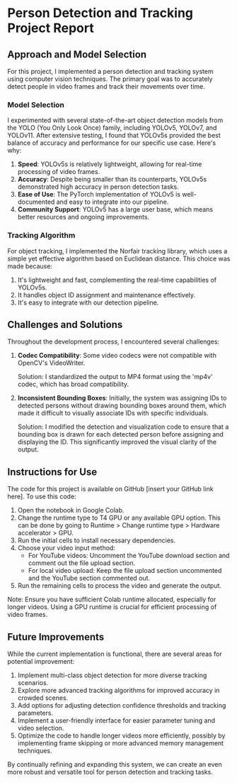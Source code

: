 # Person Detection and Tracking Project Report

## Approach and Model Selection

For this project, I implemented a person detection and tracking system using computer vision techniques. The primary goal was to accurately detect people in video frames and track their movements over time.

### Model Selection

I experimented with several state-of-the-art object detection models from the YOLO (You Only Look Once) family, including YOLOv5, YOLOv7, and YOLOv11. After extensive testing, I found that YOLOv5s provided the best balance of accuracy and performance for our specific use case. Here's why:

1. **Speed**: YOLOv5s is relatively lightweight, allowing for real-time processing of video frames.
2. **Accuracy**: Despite being smaller than its counterparts, YOLOv5s demonstrated high accuracy in person detection tasks.
3. **Ease of Use**: The PyTorch implementation of YOLOv5 is well-documented and easy to integrate into our pipeline.
4. **Community Support**: YOLOv5 has a large user base, which means better resources and ongoing improvements.

### Tracking Algorithm

For object tracking, I implemented the Norfair tracking library, which uses a simple yet effective algorithm based on Euclidean distance. This choice was made because:

1. It's lightweight and fast, complementing the real-time capabilities of YOLOv5s.
2. It handles object ID assignment and maintenance effectively.
3. It's easy to integrate with our detection pipeline.

## Challenges and Solutions

Throughout the development process, I encountered several challenges:

1. **Codec Compatibility**: Some video codecs were not compatible with OpenCV's VideoWriter.

   Solution: I standardized the output to MP4 format using the 'mp4v' codec, which has broad compatibility.

1. **Inconsistent Bounding Boxes**: Initially, the system was assigning IDs to detected persons without drawing bounding boxes around them, which made it difficult to visually associate IDs with specific individuals.

   Solution: I modified the detection and visualization code to ensure that a bounding box is drawn for each detected person before assigning and displaying the ID. This significantly improved the visual clarity of the output.

## Instructions for Use

The code for this project is available on GitHub [insert your GitHub link here]. To use this code:

1. Open the notebook in Google Colab.
2. Change the runtime type to T4 GPU or any available GPU option. This can be done by going to Runtime > Change runtime type > Hardware accelerator > GPU.
3. Run the initial cells to install necessary dependencies.
4. Choose your video input method:
   - For YouTube videos: Uncomment the YouTube download section and comment out the file upload section.
   - For local video upload: Keep the file upload section uncommented and the YouTube section commented out.
5. Run the remaining cells to process the video and generate the output.

Note: Ensure you have sufficient Colab runtime allocated, especially for longer videos. Using a GPU runtime is crucial for efficient processing of video frames.

## Future Improvements

While the current implementation is functional, there are several areas for potential improvement:

1. Implement multi-class object detection for more diverse tracking scenarios.
2. Explore more advanced tracking algorithms for improved accuracy in crowded scenes.
3. Add options for adjusting detection confidence thresholds and tracking parameters.
4. Implement a user-friendly interface for easier parameter tuning and video selection.
5. Optimize the code to handle longer videos more efficiently, possibly by implementing frame skipping or more advanced memory management techniques.

By continually refining and expanding this system, we can create an even more robust and versatile tool for person detection and tracking tasks.
